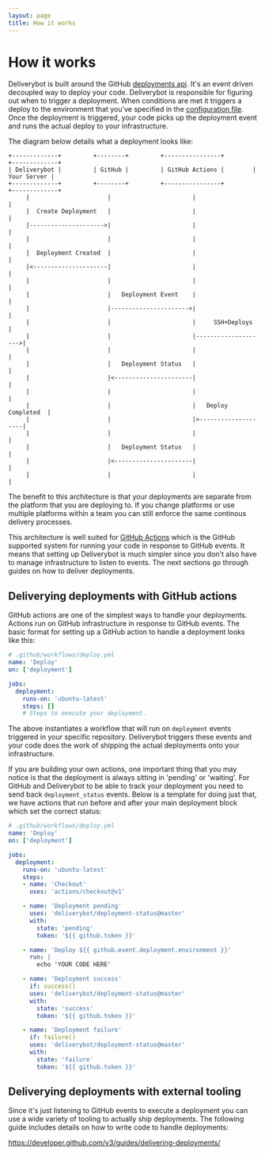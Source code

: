 ```yaml
---
layout: page
title: How it works
---
```


# How it works

Deliverybot is built around the GitHub [deployments api][1]. It's an event
driven decoupled way to deploy your code. Deliverybot is responsible for
figuring out when to trigger a deployment. When conditions are met it triggers
a deploy to the environment that you've specified in the [configuration file][2].
Once the deployment is triggered, your code picks up the deployment event and
runs the actual deploy to your infrastructure.

The diagram below details what a deployment looks like:

```
+-------------+         +--------+         +----------------+        +-------------+
| Deliverybot |         | GitHub |         | GitHub Actions |        | Your Server |
+-------------+         +--------+         +----------------+        +-------------+
     |                      |                       |                     |
     |  Create Deployment   |                       |                     |
     |--------------------->|                       |                     |
     |                      |                       |                     |
     |  Deployment Created  |                       |                     |
     |<---------------------|                       |                     |
     |                      |                       |                     |
     |                      |   Deployment Event    |                     |
     |                      |---------------------->|                     |
     |                      |                       |     SSH+Deploys     |
     |                      |                       |-------------------->|
     |                      |                       |                     |
     |                      |   Deployment Status   |                     |
     |                      |<----------------------|                     |
     |                      |                       |                     |
     |                      |                       |   Deploy Completed  |
     |                      |                       |>--------------------|
     |                      |                       |                     |
     |                      |   Deployment Status   |                     |
     |                      |<----------------------|                     |
     |                      |                       |                     |
```

The benefit to this architecture is that your deployments are separate from
the platform that you are deploying to. If you change platforms or use multiple
platforms within a team you can still enforce the same continous delivery
processes.

This architecture is well suited for [GitHub Actions][3] which is the GitHub
supported system for running your code in response to GitHub events. It means
that setting up Deliverybot is much simpler since you don't also have to manage
infrastructure to listen to events. The next sections go through guides on how
to deliver deployments.

[1]: https://developer.github.com/v3/repos/deployments/
[2]: /docs/configuration/
[3]: https://github.com/features/actions/

## Deliverying deployments with GitHub actions

GitHub actions are one of the simplest ways to handle your deployments. Actions
run on GitHub infrastructure in response to GitHub events. The basic format for
setting up a GitHub action to handle a deployment looks like this:

```yaml
# .github/workflows/deploy.yml
name: 'Deploy'
on: ['deployment']

jobs:
  deployment:
    runs-on: 'ubuntu-latest'
    steps: []
    # Steps to execute your deployment.
```

The above instantiates a workflow that will run on `deployment` events triggered
in your specific repository. Deliverybot triggers these events and your code
does the work of shipping the actual deployments onto your infrastructure.

If you are building your own actions, one important thing that you may notice
is that the deployment is always sitting in 'pending' or 'waiting'. For
GitHub and Deliverybot to be able to track your deployment you need to send back
`deployment_status` events. Below is a template for doing just that, we have
actions that run before and after your main deployment block which set the
correct status:

```yaml
# .github/workflows/deploy.yml
name: 'Deploy'
on: ['deployment']

jobs:
  deployment:
    runs-on: 'ubuntu-latest'
    steps:
    - name: 'Checkout'
      uses: 'actions/checkout@v1'

    - name: 'Deployment pending'
      uses: 'deliverybot/deployment-status@master'
      with:
        state: 'pending'
        token: '${{ github.token }}'

    - name: 'Deploy ${{ github.event.deployment.environment }}'
      run: |
        echo 'YOUR CODE HERE'

    - name: 'Deployment success'
      if: success()
      uses: 'deliverybot/deployment-status@master'
      with:
        state: 'success'
        token: '${{ github.token }}'

    - name: 'Deployment failure'
      if: failure()
      uses: 'deliverybot/deployment-status@master'
      with:
        state: 'failure'
        token: '${{ github.token }}'
```

## Deliverying deployments with external tooling

Since it's just listening to GitHub events to execute a deployment you can use
a wide variety of tooling to actually ship deployments. The following guide
includes details on how to write code to handle deployments:

<https://developer.github.com/v3/guides/delivering-deployments/>
